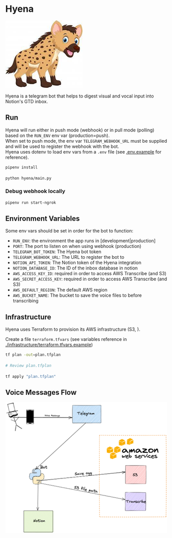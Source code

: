 # Hyena

![hyena](./public/hyena.jpeg)

Hyena is a telegram bot that helps to digest visual and vocal input into Notion's GTD inbox.

## Run

Hyena will run either in push mode (webhook) or in pull mode (polling) based on the `RUN_ENV` env var (production=push).  
When set to push mode, the env var `TELEGRAM_WEBHOOK_URL` must be supplied and will be used to register the webhook with the bot.  
Hyena uses dotenv to load env vars from a `.env` file (see [.env.example](./.env.example) for reference).

```bash
pipenv install

python hyena/main.py
```

### Debug webhook locally

```bash
pipenv run start-ngrok
```

## Environment Variables

Some env vars should be set in order for the bot to function:

- `RUN_ENV`: the environment the app runs in [development|production]
- `PORT`: The port to listen on when using webhook (production)
- `TELEGRAM_BOT_TOKEN`: The Hyena bot token
- `TELEGRAM_WEBHOOK_URL`: The URL to register the bot to
- `NOTION_API_TOKEN`: The Notion token of the Hyena integration
- `NOTION_DATABASE_ID`: The ID of the inbox database in notion
- `AWS_ACCESS_KEY_ID`: required in order to access AWS Transcribe (and S3)
- `AWS_SECRET_ACCESS_KEY`: required in order to access AWS Transcribe (and S3)
- `AWS_DEFAULT_REGION`: The default AWS region
- `AWS_BUCKET_NAME`: The bucket to save the voice files to before transcribing

## Infrastructure

Hyena uses Terraform to provision its AWS infrastructure (S3, ).  

Create a file `terraform.tfvars` (see variables reference in [./infrastructure/terraform.tfvars.example](./.infrastructure/terraform.tfvars.example))

```bash
tf plan -out=plan.tfplan

# Review plan.tfplan

tf apply "plan.tfplan"
```

## Voice Messages Flow

![voice](./public/hyena_voice_flow.png)
